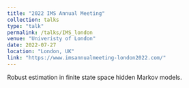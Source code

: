 ```yaml
---
title: "2022 IMS Annual Meeting"
collection: talks
type: "talk"
permalink: /talks/IMS_london
venue: "Univeristy of London"
date: 2022-07-27
location: "London, UK"
link: "https://www.imsannualmeeting-london2022.com/"
---
```


Robust estimation in finite state space hidden Markov models.
